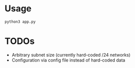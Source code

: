# Usage

```
python3 app.py
```

# TODOs

* Arbitrary subnet size (currently hard-coded /24 networks)
* Configuration via config file instead of hard-coded data